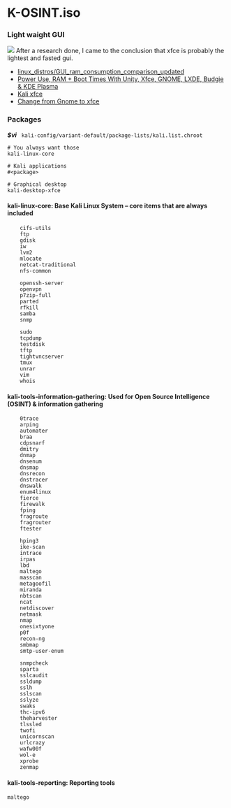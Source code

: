 # K-OSINT.iso

### Light waight GUI
![](https://i.ytimg.com/vi/Twcm18oFmqs/maxresdefault.jpg)
After a research done, I came to the conclusion that xfce is probably the lightest and fasted gui. 
- [linux_distros/GUI_ram_consumption_comparison_updated](https://www.reddit.com/r/linux/comments/5l39tz/linux_distros_ram_consumption_comparison_updated/)
- [Power Use, RAM + Boot Times With Unity, Xfce, GNOME, LXDE, Budgie & KDE Plasma](https://www.phoronix.com/scan.php?page=article&item=ubu-1704-desktops&num=2)
- [Kali xfce](https://www.youtube.com/watch?v=Twcm18oFmqs)
- [Change from Gnome to xfce](https://www.youtube.com/watch?v=uIbG3SI5hd8)

### Packages
***$vi*** ``` kali-config/variant-default/package-lists/kali.list.chroot```
```
# You always want those
kali-linux-core

# Kali applications
#<package>

# Graphical desktop
kali-desktop-xfce
```
#### kali-linux-core: Base Kali Linux System – core items that are always included
```
    cifs-utils
    ftp
    gdisk
    iw
    lvm2
    mlocate
    netcat-traditional
    nfs-common

    openssh-server
    openvpn
    p7zip-full
    parted
    rfkill
    samba
    snmp

    sudo
    tcpdump
    testdisk
    tftp
    tightvncserver
    tmux
    unrar
    vim
    whois
```
#### kali-tools-information-gathering: Used for Open Source Intelligence (OSINT) & information gathering
```
    0trace
    arping
    automater
    braa
    cdpsnarf
    dmitry
    dnmap
    dnsenum
    dnsmap
    dnsrecon
    dnstracer
    dnswalk
    enum4linux
    fierce
    firewalk
    fping
    fragroute
    fragrouter
    ftester

    hping3
    ike-scan
    intrace
    irpas
    lbd
    maltego
    masscan
    metagoofil
    miranda
    nbtscan
    ncat
    netdiscover
    netmask
    nmap
    onesixtyone
    p0f
    recon-ng
    smbmap
    smtp-user-enum

    snmpcheck
    sparta
    sslcaudit
    ssldump
    sslh
    sslscan
    sslyze
    swaks
    thc-ipv6
    theharvester
    tlssled
    twofi
    unicornscan
    urlcrazy
    wafw00f
    wol-e
    xprobe
    zenmap
```
#### kali-tools-reporting: Reporting tools
```
maltego
```
